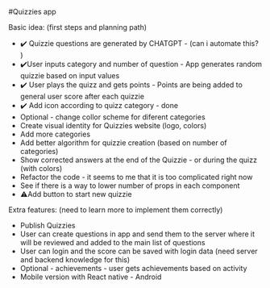 #Quizzies app

Basic idea:
(first steps and planning path)

- ✔️ Quizzie questions are generated by CHATGPT - (can i automate this? )
- ✔️User inputs category and number of question - App generates random quizzie based on input values
- ✔️ User plays the quizz and gets points - Points are being added to general user score after each quizzie
- ✔️ Add icon according to quizz category - done
- Optional - change collor scheme for diferent categories
- Create visual identity for Quizzies website (logo, colors)
- Add more categories
- Add better algorithm for quizzie creation (based on number of categories)
- Show corrected answers at the end of the Quizzie - or during the quizz (with colors)
- Refactor the code - it seems to me that it is too complicated right now
- See if there is a way to lower number of props in each component
- ⚠️Add button to start new quizzie

Extra features:
(need to learn more to implement them correctly)

- Publish Quizzies
- User can create questions in app and send them to the server where it will be reviewed and added to the main list of questions
- User can login and the score can be saved with login data (need server and backend knowledge for this)
- Optional - achievements - user gets achievements based on activity
- Mobile version with React native - Android
